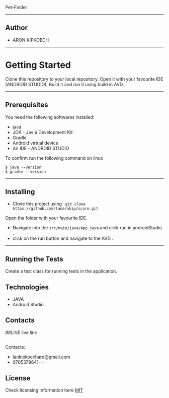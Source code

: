 Pet-Finder

----
## Author

* ARON KIPKOECH
----
# Getting Started

Clone this repository to your local repository.
 Open it with your favourite IDE (ANDROID STUDIO).
 Build it and run it using build in AVD.

---
## **Prerequisites**

You need the following softwares installed:
- java
- JDK - Jav`a Development Kit
- Gradle
- Android virtual device
- An IDE - ANDROID STUDIO


To confirm run the following command on linux
```
$ java --version
$ gradle --version
```
---
## Installing
* Clone this project using ``` git clone https://github.com/lanarokip/score.git```

Open the folder with your favourite IDE.
* Navigate into the ``` src/main/java/App.java ``` and click run in androidStudio .
* click on the run button and navigate to the AVD .
---
## Running the Tests

Create a test class for running tests in the application.
## Technologies

* JAVA
* Android Studio


## Contacts
##LIVE
live link
##
Contacts:.
* lankipkoecharo@gmail.com
* 0705378641---
## License
Check licensing information here [MIT](licence)